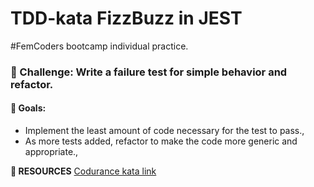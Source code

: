 # TDD-kata FizzBuzz in JEST

#FemCoders bootcamp individual practice.

<h3> 🎯 Challenge: Write a failure test for simple behavior and refactor.</h2>

<h4> 🏁 Goals:</h4>
<ul>
<li>Implement the least amount of code necessary for the test to pass.,</li>
<li>As more tests added, refactor to make the code more generic and appropriate.,</li>
</ul>

 **🔗 RESOURCES**  [Codurance kata link](https://www.codurance.com/es/katas/fizzbuzz/)

